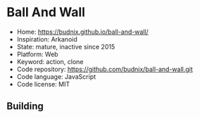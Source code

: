 # Ball And Wall

- Home: https://budnix.github.io/ball-and-wall/
- Inspiration: Arkanoid
- State: mature, inactive since 2015
- Platform: Web
- Keyword: action, clone
- Code repository: https://github.com/budnix/ball-and-wall.git
- Code language: JavaScript
- Code license: MIT

## Building

